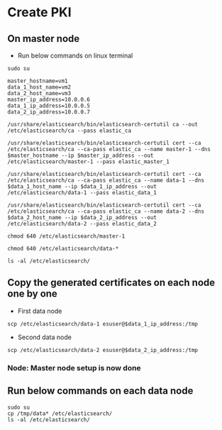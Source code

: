 # Create PKI
## On master node
- Run below commands on linux terminal
```
sudo su
```

```
master_hostname=vm1
data_1_host_name=vm2
data_2_host_name=vm3
master_ip_address=10.0.0.6
data_1_ip_address=10.0.0.5
data_2_ip_address=10.0.0.7
```

```
/usr/share/elasticsearch/bin/elasticsearch-certutil ca --out /etc/elasticsearch/ca --pass elastic_ca
```

```
/usr/share/elasticsearch/bin/elasticsearch-certutil cert --ca /etc/elasticsearch/ca --ca-pass elastic_ca --name master-1 --dns $master_hostname --ip $master_ip_address --out /etc/elasticsearch/master-1 --pass elastic_master_1
```

```
/usr/share/elasticsearch/bin/elasticsearch-certutil cert --ca /etc/elasticsearch/ca --ca-pass elastic_ca --name data-1 --dns $data_1_host_name --ip $data_1_ip_address --out /etc/elasticsearch/data-1 --pass elastic_data_1
```

```
/usr/share/elasticsearch/bin/elasticsearch-certutil cert --ca /etc/elasticsearch/ca --ca-pass elastic_ca --name data-2 --dns $data_2_host_name --ip $data_2_ip_address --out /etc/elasticsearch/data-2 --pass elastic_data_2
```

```
chmod 640 /etc/elasticsearch/master-1
```

```
chmod 640 /etc/elasticsearch/data-*
```

```
ls -al /etc/elasticsearch/
```

## Copy the generated certificates on each node one by one
- First data node
```
scp /etc/elasticsearch/data-1 esuser@$data_1_ip_address:/tmp
```

- Second data node
```
scp /etc/elasticsearch/data-2 esuser@$data_2_ip_address:/tmp
```

### Node: Master node setup is now done

## Run below commands on each data node
```
sudo su
cp /tmp/data* /etc/elasticsearch/
ls -al /etc/elasticsearch/
```